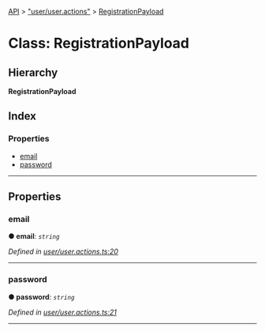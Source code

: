 [API](../README.md) > ["user/user.actions"](../modules/_user_user_actions_.md) > [RegistrationPayload](../classes/_user_user_actions_.registrationpayload.md)

# Class: RegistrationPayload

## Hierarchy

**RegistrationPayload**

## Index

### Properties

* [email](_user_user_actions_.registrationpayload.md#email)
* [password](_user_user_actions_.registrationpayload.md#password)

---

## Properties

<a id="email"></a>

###  email

**● email**: *`string`*

*Defined in [user/user.actions.ts:20](https://github.com/authumn/authumn-angular/blob/93ce399/projects/authumn-angular/src/user/user.actions.ts#L20)*

___
<a id="password"></a>

###  password

**● password**: *`string`*

*Defined in [user/user.actions.ts:21](https://github.com/authumn/authumn-angular/blob/93ce399/projects/authumn-angular/src/user/user.actions.ts#L21)*

___

